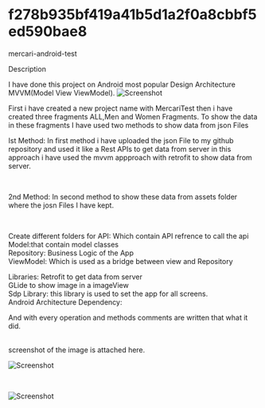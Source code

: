 # f278b935bf419a41b5d1a2f0a8cbbf5ed590bae8


mercari-android-test

Description

I have done this project on Android most popular Design Architecture MVVM(Model View ViewModel).
 ![Screenshot](https://s18.postimg.org/8k8qpmhdl/mvvm.png)
 
 First i have created a new project name with MercariTest 
 then i have created three fragments ALL,Men and Women Fragments.
 To show the data in these fragments 
 I have used two methods to show data from json Files
 
 
 
 Ist Method:
 In first method i have uploaded the json File to my github repository  and used it like a Rest APIs to get data from server
 in this approach i have used the mvvm appproach with retrofit to show data from server.
 
 </br>
 
 2nd Method:
 In second method to show these data from assets folder where the josn Files I have kept.

</br>

Create different folders for
API: Which contain API refrence to call the api      </br>
Model:that contain model classes                    </br>
Repository: Business Logic of the App                   </br>
ViewModel: Which is used as a bridge between view and Repository            </br>

Libraries:
Retrofit to get data from server     </br>
GLide to show image in a imageView    </br>
Sdp Library: this library is used to set the app for all screens.</br>
Android Architecture Dependency:          </br>

And with every operation and methods comments are written that what it did.

  </br>
screenshot of the image is attached here.
 </br>
 
![Screenshot](https://s13.postimg.org/hotpkg36f/mercari1.png)

</br>

![Screenshot](https://s13.postimg.org/allu552zb/mercari2.png)
